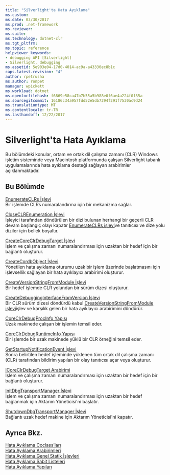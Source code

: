 ```yaml
---
title: "Silverlight'ta Hata Ayıklama"
ms.custom: 
ms.date: 03/30/2017
ms.prod: .net-framework
ms.reviewer: 
ms.suite: 
ms.technology: dotnet-clr
ms.tgt_pltfrm: 
ms.topic: reference
helpviewer_keywords:
- debugging API [Silverlight]
- Silverlight, debugging
ms.assetid: 5e903e04-17d0-4014-ac9a-a43330ec8b1c
caps.latest.revision: "4"
author: rpetrusha
ms.author: ronpet
manager: wpickett
ms.workload: dotnet
ms.openlocfilehash: f6869e58ca47b7b55a5b988e0f6ae4a224f0f35a
ms.sourcegitcommit: 16186c34a957fdd52e5db7294f291f7530ac9d24
ms.translationtype: MT
ms.contentlocale: tr-TR
ms.lasthandoff: 12/22/2017
---
```

# <a name="silverlight-debugging"></a>Silverlight'ta Hata Ayıklama
Bu bölümdeki konular, ortam ve ortak dil çalışma zamanı (CLR) Windows işletim sisteminde veya Macintosh platformunda çalışan Silverlight tabanlı uygulamalarında hata ayıklama desteği sağlayan arabirimler açıklanmaktadır.  
  
## <a name="in-this-section"></a>Bu Bölümde  
 [EnumerateCLRs İşlevi](../../../../docs/framework/unmanaged-api/debugging/enumerateclrs-function.md)  
 Bir işlemde CLRs numaralandırma için bir mekanizma sağlar.  
  
 [CloseCLREnumeration İşlevi](../../../../docs/framework/unmanaged-api/debugging/closeclrenumeration-function.md)  
 İşleyici tarafından döndürülen bir dizi bulunan herhangi bir geçerli CLR devam başlangıç olayı kapatır [EnumerateCLRs işlevi](../../../../docs/framework/unmanaged-api/debugging/enumerateclrs-function.md)ve tanıtıcısı ve dize yolu diziler için bellek boşaltır.  
  
 [CreateCoreClrDebugTarget İşlevi](../../../../docs/framework/unmanaged-api/debugging/createcoreclrdebugtarget-function.md)  
 İşlem ve çalışma zamanı numaralandırması için uzaktan bir hedef için bir bağlantı oluşturur.  
  
 [CreateCordbObject İşlevi](../../../../docs/framework/unmanaged-api/debugging/createcordbobject-function.md)  
 Yönetilen hata ayıklama oturumu uzak bir işlem üzerinde başlatmasını için işlevsellik sağlayan bir hata ayıklayıcı arabirimi oluşturur.  
  
 [CreateVersionStringFromModule İşlevi](../../../../docs/framework/unmanaged-api/debugging/createversionstringfrommodule-function.md)  
 Bir hedef işlemde CLR yolundan bir sürüm dizesi oluşturur.  
  
 [CreateDebuggingInterfaceFromVersion İşlevi](../../../../docs/framework/unmanaged-api/debugging/createdebugginginterfacefromversion-function-for-silverlight.md)  
 Bir CLR sürüm dizesi döndürdü kabul [CreateVersionStringFromModule işlevi](../../../../docs/framework/unmanaged-api/debugging/createversionstringfrommodule-function.md)işlev ve karşılık gelen bir hata ayıklayıcı arabirimini döndürür.  
  
 [CoreClrDebugProcInfo Yapısı](../../../../docs/framework/unmanaged-api/debugging/coreclrdebugprocinfo-structure.md)  
 Uzak makinede çalışan bir işlemin temsil eder.  
  
 [CoreClrDebugRuntimeInfo Yapısı](../../../../docs/framework/unmanaged-api/debugging/coreclrdebugruntimeinfo-structure.md)  
 Bir işlemde bir uzak makinede yüklü bir CLR örneğini temsil eder.  
  
 [GetStartupNotificationEvent İşlevi](../../../../docs/framework/unmanaged-api/debugging/getstartupnotificationevent-function.md)  
 Sonra belirtilen hedef işleminde yüklenen tüm ortak dil çalışma zamanı (CLR) tarafından bildirim yapılan bir olay tanıtıcısı açar veya oluşturur.  
  
 [ICoreClrDebugTarget Arabirimi](../../../../docs/framework/unmanaged-api/debugging/icoreclrdebugtarget-interface.md)  
 İşlem ve çalışma zamanı numaralandırması için uzaktan bir hedef için bir bağlantı oluşturur.  
  
 [InitDbgTransportManager İşlevi](../../../../docs/framework/unmanaged-api/debugging/initdbgtransportmanager-function.md)  
 İşlem ve çalışma zamanı numaralandırması için uzaktan bir hedef bağlanmak için Aktarım Yöneticisi'ni başlatır.  
  
 [ShutdownDbgTransportManager İşlevi](../../../../docs/framework/unmanaged-api/debugging/shutdowndbgtransportmanager-function.md)  
 Bağlantı uzak hedef makine için Aktarım Yöneticisi'ni kapatır.  
  
## <a name="see-also"></a>Ayrıca Bkz.  
 [Hata Ayıklama Coclass’ları](../../../../docs/framework/unmanaged-api/debugging/debugging-coclasses.md)  
 [Hata Ayıklama Arabirimleri](../../../../docs/framework/unmanaged-api/debugging/debugging-interfaces.md)  
 [Hata Ayıklama Genel Statik İşlevleri](../../../../docs/framework/unmanaged-api/debugging/debugging-global-static-functions.md)  
 [Hata Ayıklama Sabit Listeleri](../../../../docs/framework/unmanaged-api/debugging/debugging-enumerations.md)  
 [Hata Ayıklama Yapıları](../../../../docs/framework/unmanaged-api/debugging/debugging-structures.md)
